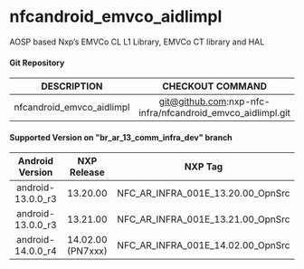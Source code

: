 # nfcandroid_emvco_aidlimpl
AOSP based Nxp’s EMVCo CL L1 Library, EMVCo CT library  and HAL

#### Git Repository

| DESCRIPTION        | CHECKOUT COMMAND          |
| :-------------: |:-------------:| 
| nfcandroid_emvco_aidlimpl | git@github.com:nxp-nfc-infra/nfcandroid_emvco_aidlimpl.git |

#### Supported Version on "br_ar_13_comm_infra_dev" branch
| Android Version        | NXP Release          | NXP Tag  |
| :-------------: |:---------------------:| :-----:|
|  android-13.0.0_r3   | 13.20.00  |  NFC_AR_INFRA_001E_13.20.00_OpnSrc |
|  android-13.0.0_r3   | 13.21.00  |  NFC_AR_INFRA_001E_13.21.00_OpnSrc |
| android-14.0.0_r4              |  14.02.00 (PN7xxx) |  NFC_AR_INFRA_001E_14.02.00_OpnSrc |





